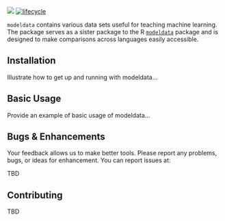 <!-- badges: start -->
![](https://img.shields.io/badge/version-0.1.0-blue.svg)
[![lifecycle](https://img.shields.io/badge/lifecycle-experimental-orange.svg)](https://www.tidyverse.org/lifecycle/#experimental)
<!-- badges: end -->

`modeldata` contains various data sets useful for teaching machine learning. The package serves as a sister package to the R [`modeldata`](https://github.com/tidymodels/modeldata) package and is designed to make comparisons across languages easily accessible.

## Installation

Illustrate how to get up and running with modeldata...

## Basic Usage

Provide an example of basic usage of modeldata...

## Bugs & Enhancements

Your feedback allows us to make better tools. Please report any problems, bugs, or ideas for enhancement. You can report issues at:

TBD

## Contributing

TBD

